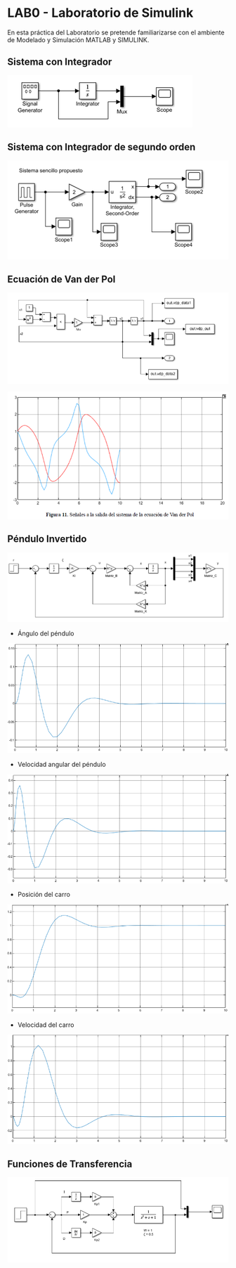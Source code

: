 # LAB0 - Laboratorio de Simulink

En esta práctica del Laboratorio se pretende familiarizarse con el ambiente de
Modelado y Simulación MATLAB y SIMULINK.

## Sistema con Integrador

![alt text](./Parte1-Bloques-preprogramados/sistema1.PNG)

## Sistema con Integrador de segundo orden

![alt text](./Parte1-Bloques-preprogramados/sistema2.PNG)

## Ecuación de Van der Pol

![alt text](./Parte2-Envio-de-variables/sistema_ecuacion_van_der_pol.PNG)

![alt text](./Parte2-Envio-de-variables/salida_vdp.PNG)

## Péndulo Invertido

![alt text](../LAB0/Parte3-Pendulo-Invertido/sistema.PNG)

- Ángulo del péndulo

![alt text](../LAB0/Parte3-Pendulo-Invertido/angulo_pendulo.PNG)

- Velocidad angular del péndulo

![alt text](../LAB0/Parte3-Pendulo-Invertido/vel_angular_pendulo.PNG)

- Posición del carro

![alt text](../LAB0/Parte3-Pendulo-Invertido/posicion_carro.PNG)

- Velocidad del carro

![alt text](../LAB0/Parte3-Pendulo-Invertido/velocidad_carro.PNG)

## Funciones de Transferencia

![alt text](../LAB0/Parte4-Funciones-de-transferencia/sistema.PNG)